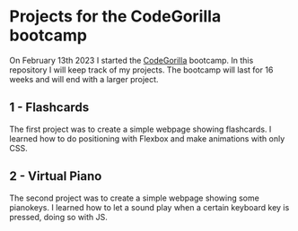 # Projects for the CodeGorilla bootcamp

On February 13th 2023 I started the [CodeGorilla](https://codegorilla.nl/) bootcamp. In this repository I will keep track of my projects. The bootcamp will last for 16 weeks and will end with a larger project.

## 1 - Flashcards
The first project was to create a simple webpage showing flashcards. I learned how to do positioning with Flexbox and make animations with only CSS.

## 2 - Virtual Piano
The second project was to create a simple webpage showing some pianokeys. I learned how to let a sound play when a certain keyboard key is pressed, doing so with JS.
